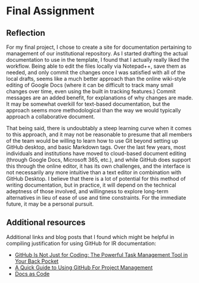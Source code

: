 # Final Assignment

## Reflection

For my final project, I chose to create a site for documentation pertaining to management of our institutional repository. As I started drafting the actual documentation to use in the template, I found that I actually really liked the workflow. Being able to edit the files locally via Notepad++, save them as needed, and only commit the changes once I was satisfied with all of the local drafts, seems like a much better approach than the online wiki-style editing of Google Docs (where it can be difficult to track many small changes over time, even using the built in tracking features.) Commit messages are an added benefit, for explanations of why changes are made. It may be somewhat overkill for text-based documentation, but the approach seems more methodological than the way we would typically approach a collaborative document.

That being said, there is undoubtably a steep learning curve when it comes to this approach, and it may not be reasonable to presume that all members of the team would be willing to learn how to use Git beyond setting up GitHub desktop, and basic Markdown tags. Over the last few years, most individuals and institutions have moved to cloud-based document editing (through Google Docs, Microsoft 365, etc.), and while GitHub does support this through the online editor, it has its own challenges, and the interface is not necessarily any more intuitive than a text editor in combination with GitHub Desktop. I believe that there is a lot of potential for this method of writing documentation, but in practice, it will depend on the technical adeptness of those involved, and willingness to explore long-term alternatives in lieu of ease of use and time constraints. For the immediate future, it may be a personal pursuit.

## Additional resources

Additional links and blog posts that I found which might be helpful in compiling justification for using GitHub for IR documentation:

- [GitHub Is Not Just for Coding: The Powerful Task Management Tool in Your Back Pocket](https://medium.com/@dlab-berkeley/github-is-not-just-for-coding-the-powerful-task-management-tool-in-your-back-pocket-7a6dbbafd579)
- [A Quick Guide to Using GitHub For Project Management](https://www.jobsity.com/blog/a-quick-guide-to-using-github-for-project-management)
- [Docs as Code](https://www.writethedocs.org/guide/docs-as-code/)